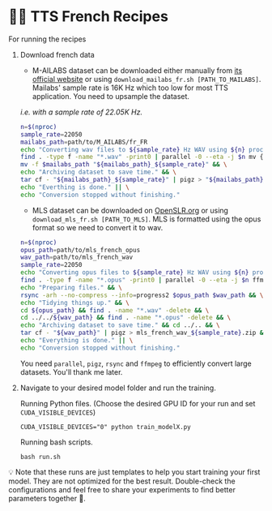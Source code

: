 # 🐸💬 TTS French Recipes

For running the recipes

1. Download french data

	- M-AILABS dataset can be downloaded either manually from [its official website](https://www.caito.de/2019/01/03/the-m-ailabs-speech-dataset/) or using ```download_mailabs_fr.sh [PATH_TO_MAILABS]```.
	Mailabs' sample rate is 16K Hz which too low for most TTS application. You need to upsample the dataset.
	
	_i.e. with a sample rate of 22.05K Hz._
	```bash
	n=$(nproc)
	sample_rate=22050
	mailabs_path=path/to/M_AILABS/fr_FR
	echo "Converting wav files to ${sample_rate} Hz WAV using ${n} processes." && \
	find . -type f -name "*.wav" -print0 | parallel -0 --eta -j $n mv {} {}_ && ffmpeg -loglevel 0 -n -i {}_ -ar ${sample_rate} -ac 1 {} && rm {}_ && \
	mv -f $mailabs_path "${mailabs_path}_${sample_rate}" && \
	echo "Archiving dataset to save time." && \
	tar cf - "${mailabs_path}_${sample_rate}" | pigz > "${mailabs_path}_${sample_rate}.zip" && \
	echo "Everthing is done." || \
	echo "Conversion stopped without finishing."
	```

	- MLS dataset can be downloaded on [OpenSLR.org](http://www.openslr.org/94/) or using `download_mls_fr.sh [PATH_TO_MLS]`.
	MLS is formatted using the opus format so we need to convert it to wav.
	
	```bash
	n=$(nproc)
	opus_path=path/to/mls_french_opus
	wav_path=path/to/mls_french_wav
	sample_rate=22050
	echo "Converting opus files to ${sample_rate} Hz WAV using ${n} processes." && \
	find . -type f -name "*.opus" -print0 | parallel -0 --eta -j $n ffmpeg -loglevel 0 -n -i {} -ar ${sample_rate} -ac 1 {.}.wav && \
	echo "Preparing files." && \
	rsync -arh --no-compress --info=progress2 $opus_path $wav_path && \
	echo "Tidying things up." && \
	cd ${opus_path} && find . -name "*.wav" -delete && \
	cd ../../${wav_path} && find . -name "*.opus" -delete && \
	echo "Archiving dataset to save time." && cd ../.. && \
	tar cf - "${wav_path}" | pigz > mls_french_wav_${sample_rate}.zip && \
	echo "Everything is done." || \
	echo "Conversion stopped without finishing."
	```

	You need `parallel`, `pigz`, `rsync` and `ffmpeg` to efficiently convert large datasets. You'll thank me later.

2. Navigate to your desired model folder and run the training.

    Running Python files. (Choose the desired GPU ID for your run and set ```CUDA_VISIBLE_DEVICES```)
    ```terminal
    CUDA_VISIBLE_DEVICES="0" python train_modelX.py
    ```

    Running bash scripts.
    ```terminal
    bash run.sh
    ```

💡 Note that these runs are just templates to help you start training your first model. They are not optimized for the best
result. Double-check the configurations and feel free to share your experiments to find better parameters together 💪.
